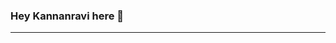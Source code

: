 ### Hey Kannanravi here 👋

---


<p align="center"
  <img src="https://raw.githubusercontent.com/Kannxnravi/Kannxnravi/main/Kannanravi%20Banner.gif" height="80%" width="100%" title="Intro Card" alt="Intro Card">
</p>

